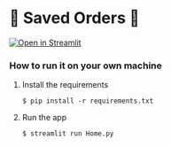 # 🍟 Saved Orders 🍔


[![Open in Streamlit](https://static.streamlit.io/badges/streamlit_badge_black_white.svg)](https://probable-space-couscous-g45jvj5wj5j4fp75j-8501.app.github.dev/)

### How to run it on your own machine

1. Install the requirements

   ```
   $ pip install -r requirements.txt
   ```

2. Run the app

   ```
   $ streamlit run Home.py
   ```
